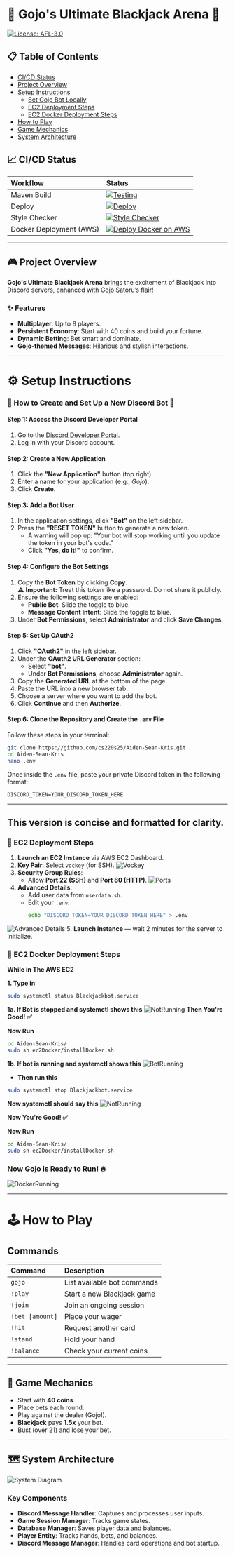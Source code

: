 # 🎲 Gojo's Ultimate Blackjack Arena 🎲
[![License: AFL-3.0](https://img.shields.io/badge/License-AFL%203.0-purple.svg)](https://opensource.org/licenses/AFL-3.0)
## 📋 Table of Contents
- [CI/CD Status](#-cicd-status)
- [Project Overview](#-project-overview)
- [Setup Instructions](#️-setup-instructions)
   - [Set Gojo Bot Locally](#-how-to-create-and-set-up-a-new-discord-bot-)
   - [EC2 Deployment Steps](#-ec2-deployment-steps)
   - [EC2 Docker Deployment Steps](#-ec2-docker-deployment-steps)
- [How to Play](#-how-to-play)
- [Game Mechanics](#-game-mechanics)
- [System Architecture](#-system-architecture)

## 📈 CI/CD Status

| Workflow | Status |
|:---|:---|
| Maven Build | [![Testing](https://github.com/cs220s25/Aiden-Sean-Kris/actions/workflows/maven-build.yml/badge.svg)](https://github.com/cs220s25/Aiden-Sean-Kris/actions/workflows/maven-build.yml) |
| Deploy | [![Deploy](https://github.com/cs220s25/Aiden-Sean-Kris/actions/workflows/deploy.yml/badge.svg)](https://github.com/cs220s25/Aiden-Sean-Kris/actions/workflows/deploy.yml) |
| Style Checker | [![Style Checker](https://github.com/cs220s25/Aiden-Sean-Kris/actions/workflows/style-checker.yml/badge.svg)](https://github.com/cs220s25/Aiden-Sean-Kris/actions/workflows/style-checker.yml) |
| Docker Deployment (AWS) | [![Deploy Docker on AWS](https://github.com/cs220s25/Aiden-Sean-Kris/actions/workflows/dockerEC2Deploy.yml/badge.svg)](https://github.com/cs220s25/Aiden-Sean-Kris/actions/workflows/dockerEC2Deploy.yml) |

---

## 🎮 Project Overview

**Gojo's Ultimate Blackjack Arena** brings the excitement of Blackjack into Discord servers, enhanced with Gojo Satoru’s flair!

### ✨ Features
- **Multiplayer**: Up to 8 players.
- **Persistent Economy**: Start with 40 coins and build your fortune.
- **Dynamic Betting**: Bet smart and dominate.
- **Gojo-themed Messages**: Hilarious and stylish interactions.

---

# ⚙️ Setup Instructions  
### 🎯 How to Create and Set Up a New Discord Bot 🎯  

#### Step 1: Access the Discord Developer Portal  
1. Go to the [Discord Developer Portal](https://discord.com/developers/applications).  
2. Log in with your Discord account.  

#### Step 2: Create a New Application  
1. Click the **"New Application"** button (top right).  
2. Enter a name for your application (e.g., *Gojo*).  
3. Click **Create**.  

#### Step 3: Add a Bot User  
1. In the application settings, click **"Bot"** on the left sidebar.  
2. Press the **"RESET TOKEN"** button to generate a new token.  
   - A warning will pop up: "Your bot will stop working until you update the token in your bot's code."  
   - Click **"Yes, do it!"** to confirm.  

#### Step 4: Configure the Bot Settings  
1. Copy the **Bot Token** by clicking **Copy**.  
   ⚠️ **Important:** Treat this token like a password. Do not share it publicly.  
2. Ensure the following settings are enabled:  
   - **Public Bot**: Slide the toggle to blue.  
   - **Message Content Intent**: Slide the toggle to blue.  
3. Under **Bot Permissions**, select **Administrator** and click **Save Changes**.  

#### Step 5: Set Up OAuth2  
1. Click **"OAuth2"** in the left sidebar.  
2. Under the **OAuth2 URL Generator** section:  
   - Select **"bot"**.  
   - Under **Bot Permissions**, choose **Administrator** again.  
3. Copy the **Generated URL** at the bottom of the page.  
4. Paste the URL into a new browser tab.  
5. Choose a server where you want to add the bot.  
6. Click **Continue** and then **Authorize**.

#### Step 6: Clone the Repository and Create the `.env` File

Follow these steps in your terminal:

```bash
git clone https://github.com/cs220s25/Aiden-Sean-Kris.git
cd Aiden-Sean-Kris
nano .env
```

Once inside the `.env` file, paste your private Discord token in the following format:

```env
DISCORD_TOKEN=YOUR_DISCORD_TOKEN_HERE
```

---

This version is concise and formatted for clarity.
---

### 🚀 EC2 Deployment Steps
1. **Launch an EC2 Instance** via AWS EC2 Dashboard.
2. **Key Pair**: Select `vockey` (for SSH).
![Vockey](Screenshots/vockey.png)
3. **Security Group Rules**:
   - Allow **Port 22 (SSH)** and **Port 80 (HTTP)**.
![Ports](Screenshots/Ports.png)
4. **Advanced Details**:
   - Add user data from `userdata.sh`.
   - Edit your `.env`:
     ```bash
     echo "DISCORD_TOKEN=YOUR_DISCORD_TOKEN_HERE" > .env
     ```
![Advanced Details](Screenshots/AdvancedDetails.png)
5. **Launch Instance** — wait 2 minutes for the server to initialize.

###  🐳 EC2 Docker Deployment Steps
**While in The AWS EC2**

**1. Type in**
```bash
sudo systemctl status Blackjackbot.service
```
**1a. If Bot is stopped and systemctl shows this**
![NotRunning](Screenshots/BotNotRunning.png)
**Then You're Good! ✅**

**Now Run**
```bash
cd Aiden-Sean-Kris/
sudo sh ec2Docker/installDocker.sh
```

**1b. If bot is running and systemctl shows this**
![BotRunning](Screenshots/BotRunning.png)

* **Then run this**
```bash
sudo systemctl stop Blackjackbot.service
```
**Now systemctl should say this**
![NotRunning](Screenshots/BotNotRunning.png)

**Now You're Good! ✅**

**Now Run**
```bash
cd Aiden-Sean-Kris/
sudo sh ec2Docker/installDocker.sh
```

### Now Gojo is Ready to Run! 🔥
![DockerRunning](Screenshots/GojoWithDocker.png)

---

# 🕹️ How to Play
## Commands
| Command | Description |
|:---|:---|
| `gojo` | List available bot commands |
| `!play` | Start a new Blackjack game |
| `!join` | Join an ongoing session |
| `!bet [amount]` | Place your wager |
| `!hit` | Request another card |
| `!stand` | Hold your hand |
| `!balance` | Check your current coins |

---

## 🧩 Game Mechanics

- Start with **40 coins**.
- Place bets each round.
- Play against the dealer (Gojo!).
- **Blackjack** pays **1.5x** your bet.
- Bust (over 21) and lose your bet.

---

## 🗺️ System Architecture

![System Diagram](src/main/java/DiscordUML.png)

### Key Components
- **Discord Message Handler**: Captures and processes user inputs.
- **Game Session Manager**: Tracks game states.
- **Database Manager**: Saves player data and balances.
- **Player Entity**: Tracks hands, bets, and balances.
- **Discord Message Manager**: Handles card operations and bot startup.
